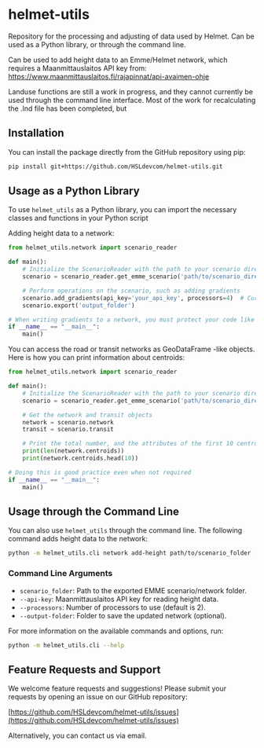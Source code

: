 # helmet-utils

Repository for the processing and adjusting of data used by Helmet. Can be used as a Python library, or through the command line. 

Can be used to add height data to an Emme/Helmet network, which requires a Maanmittauslaitos API key from: https://www.maanmittauslaitos.fi/rajapinnat/api-avaimen-ohje

Landuse functions are still a work in progress, and they cannot currently be used through the command line interface. Most of the work for recalculating the .lnd file has been completed, but 

## Installation

You can install the package directly from the GitHub repository using pip:

```sh
pip install git+https://github.com/HSLdevcom/helmet-utils.git
```

## Usage as a Python Library

To use `helmet_utils` as a Python library, you can import the necessary classes and functions in your Python script

Adding height data to a network:

```python
from helmet_utils.network import scenario_reader

def main():
    # Initialize the ScenarioReader with the path to your scenario directory
    scenario = scenario_reader.get_emme_scenario('path/to/scenario_directory')

    # Perform operations on the scenario, such as adding gradients
    scenario.add_gradients(api_key='your_api_key', processors=4)  # Currently supports 2 or 4 processors
    scenario.export('output_folder')

# When writing gradients to a network, you must protect your code like this
if __name__ == "__main__":
    main()
```

You can access the road or transit networks as GeoDataFrame -like objects. Here is how you can print information about centroids:

```python
from helmet_utils.network import scenario_reader

def main():
    # Initialize the ScenarioReader with the path to your scenario directory
    scenario = scenario_reader.get_emme_scenario('path/to/scenario_directory')

    # Get the network and transit objects
    network = scenario.network
    transit = scenario.transit

    # Print the total number, and the attributes of the first 10 centroids
    print(len(network.centroids))
    print(network.centroids.head(10))

# Doing this is good practice even when not required
if __name__ == "__main__":
    main()

```


## Usage through the Command Line

You can also use `helmet_utils` through the command line. The following command adds height data to the network:

```sh
python -m helmet_utils.cli network add-height path/to/scenario_folder --api-key your_api_key --processors 4 --output-folder output_folder
```

### Command Line Arguments

- `scenario_folder`: Path to the exported EMME scenario/network folder.
- `--api-key`: Maanmittauslaitos API key for reading height data.
- `--processors`: Number of processors to use (default is 2).
- `--output-folder`: Folder to save the updated network (optional).

For more information on the available commands and options, run:

```sh
python -m helmet_utils.cli --help
```

## Feature Requests and Support

We welcome feature requests and suggestions! Please submit your requests by opening an issue on our GitHub repository:

[https://github.com/HSLdevcom/helmet-utils/issues](https://github.com/HSLdevcom/helmet-utils/issues)

Alternatively, you can contact us via email.


